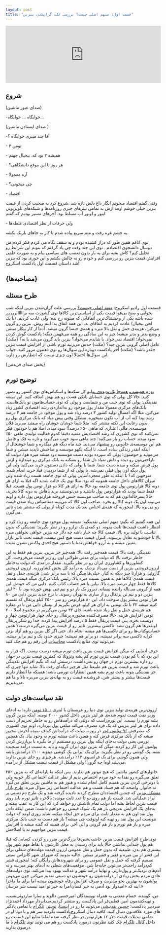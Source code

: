 ```yaml
---
layout: post
title: "قسمت اول: متهم اصلی چیست؟ بررسی علت گران‌شدن بنزین"
---
```



 <iframe sandbox="allow-same-origin allow-scripts allow-top-navigation allow-popups allow-forms" scrolling=no width="100%" height="185" frameborder="0" src="https://embed.radiopublic.com/e?if=scrooge-podcast-Wka3nl&ge=s1!0142ec363d4accc3a811c921986d66a94685538c"></iframe>


## شروع
(صدای عبور ماشین)

-خوابگاه …
خوابگاه…

(صدای ایستادن ماشین )

-آقا چند میبری خوابگاه ؟

\- ۳ تومن

\- همیشه ۲ بود که. بیخیال جهنم

\- هر روز تا این موقع دانشگاهی؟

\- آره معمولا

\- چی میخونی؟

\- اقتصاد

وقتی گفتم اقتصاد میخونم انگار داغ دلش تازه شد .شروع کرد به صحبت کردن از قیمت بنزین خیلی خوشم اومد ازش به تمامی تیترهای خبری روزنامه‌ها و شبکه‌های تلویزیونی اینور و اونور آب مسلط بود.
آخرهای مسیر بودیم که گفتم

\-  ولی حرفات از نظر اقتصادی غلطه‌ها

یه چشم غره رفت و منم سریع پیاده شدم تا کار به جاهای باریک نکشه.


توی اتاقم همین طور که دراز کشیده بودم و به سقف نگاه می کردم فکر کردم من دوسال دانشجوی اقتصادم . توی این چند وقت چی یاد گرفتم که بتونم این شرایط رو تحلیل کنم؟ کاش بشه برای یه بار بدون تعصب های سیاسی بیام و به صورت علمی افزایش قیمت بنزین رو بررسی کنم و خودم رو به چالش بکشم و این جوری بود که بنزین شد داستان قسمت اول پادکست اسکروج!

## {مصاحبه‌ها}

## طرح مسئله
قسمت اول رادیو اسکروج: [متهم اصلی چیست؟] بررسی علت گران‌شدن بنزین
اینکه شب بخوابی و صبح بی‌هوا قیمت یکی از اساسی‌ترین کالاها توی کشورت سه برااااابررررر شده باشه یکی از وحشتناک‌ترین اتفاقایی که میتونه رخ بده؛ ولی عادت کردیم. (با یک لحن بیخیال)
عادت کردیم به اتفاقای بد. این همه اتفاق بد؛ اینم روش.
بنزین رو گرون می‌کنن، هزینه‌ی حمل و نقل بالا میره و همه‌ی جنسا گرون میشه. آدما از کار بیکار میشن و وضع بدتر و بدتر میشه؛ چیز به این سادگی رو همه می‌فهمن دیگه؛ پادکست گوش کردن نمی‌خواد؛ اقتصاد نمی‌خواد.
یا شایدم می‌خواد؟ بنزین باید گرون می‌شد یا نه؟ {مکث} عامل اصلی گرونی بنزین چیه؟ {مکث} حدس می‌زنید تورم ناشی از افزایش قیمت بنزین چقدر باشه؟ {مکث}
آخر پادکست دوباره این سوال‌ها رو توی ذهنتون مرور کنید. جواب این سوال‌ها احتمالا اون چیزی نیست که انتظارش رو دارید.

{پخش صدای فریدمن}

## توضیح تورم
[تورم همیشه و همه‌جا یک پدیده‌ی پولیه]
کل سکه‌ها و اسکناس‌های توی کشور رو تصور کنید. حالا کل پولی که توی حسابای بانکی هست رو هم بهش اضافه کنید. این میشه نقدینگی: پولی که توی جیب من و شماست و پولی که توی حساب‌هامون تو بانک‌هاست.
بانک‌های مرکزی معمولا مقدار پول موجود رو به‌اندازه‌ی رشد اقتصادی کشور زیاد می‌کنن. مثلا اگه امسال تولید کشور ۳ درصد زیاد شه و پول موجود در جامعه هم ۳ درصد رشد پیدا کنه آب از آب تکون نمیخوره. مشکل وقتی پیش میاد که بانک مرکزی پول رو بدون رعایت این نکته منتشر کنه.
مثلا شما خوشان خوشان راه میفتید می‌رید فلان موسسه‌ی مالی اعتباری که ماهی ۵۰٪ درصد!! سود میده. اصلا هم با خودتون فکر نمی‌کنید که توی کشوری که رشد اقتصادیش منفیه دقیقا کدوم فعالیت تولیدی ماهی ۵۰٪ سود میده. حساب رو باز می‌کنید؛ چند ماهی سود خوب می‌گیرید و تازه به فک و فامیل هم این موسسه‌ی جادویی رو پیشنهاد می‌دید. چند ماه دیگه هم میگذره و شما خوشحال از اینکه انقدر زندگی ساده است. تا اینکه یکهو موسسه و صاحبش ناپدید میشن و شما می‌مونید و حوضتون؛ پولی که سپرده بودید دست موسسه دود میشه میره هوا.
دولت که ناراحتی‌تون رو دیده و دلش نمیاد دل شما رو بشکنه به بانک مرکزی رو میندازه و ازش پول قرض میکنه و میده دست شما. شما با پولی که دادن دستتون خرید می‌کنید ولی این پول دیگه اون پول قبلی نمی‌شه، با پولی که از شما دزدیدن قبلا خرید انجام شده. متوجهین که؟ با اینکه به طور معجزه‌آسایی پولی که توی جامعه هست زیاد شده ولی میزان کالاهای داخل جامعه همونیه که بود. مثلا توی یک حالت شدید اگه قبلا به ازای هر دونه کالا هزارتومن پول توی جامعه بود حالا به ازای هر کالا دو هزار تومن پول هست. قبلا فقط شما بودید که هزارتومن پول داشتید و می‌تونستید برید باهاش یه دونه کالا بخرید، حالا پسرخاله‌اتون هم که به صاحب موسسه جنس فروخته هزارتومن پول داره و اونم می‌تونه اون یک دونه کالا رو بخره. صاحب اون کالا که می‌بینه متقاضیاش زیاد شدن قیمت رو می‌بره بالا. اینجوریه که همه‌ی اجناس بعد یک مدت کوتاه از پولی که منتشر شده تاثیر می‌گیرن.

این همه گفتیم که بگیم: متهم اصلی نقدینگیه؛ نمیشه پول موجود توی جامعه رو زیاد کرد و انتظار داشت قیمت‌ها ثابت بمونه. دو کفه‌ی یک ترازو رو در نظر بگیرید؛ نقدینگی که بدون تناسب با تولید بره بالا، قیمتِ کالا چه خیار باشه چه دلار چه بنزین خواهی نخواهی میره بالا تا خودشو به تعادل برسونه. کنترل قیمت دست هیچ کس نیست. قیمت تحت تاثیر بازار تعیین میشه و به آرزو خواهش تمنا یا دستور هیچ احدی واکنش نشون نمیده.

نقدینگی رفت بالا؛ قیمت همه‌چیز رفت بالا؛ همه‌چیز جز بنزین. بنزین هم فقط به این خاطر نرفت بالا که دولت برای مدتی طولانی اون رو زیر قیمت می‌فروخت. کل کشاورزها و کشاورزی ایران رو در نظر بگیرید. مقدار درآمدی که دولت به‌خاطر ارزون‌فروشی بنزین از دست می‌داد نزدیک به درآمد کل بخش کشاورزیه. ارزون فروشی گازوئیل و هزارتا چیز دیگه به کنار.
خیلی‌ها میگن که با سه برابر شدن هزینه‌ی حمل و نقل قیمت همه‌ی کالاها هم به همین نسبت میره بالا. رئیس بانک مرکزی میگه قیمت همه‌ی کالاها فقط چهار درصد میره بالا. بیاین با هم حساب کتاب کنیم.
دایی من که خودش این همه از گرونی می‌ناله راننده نیسانه. دیروز یک بار دو و نیم تنی بهش خورده بود. با ۴۰ لیتر بنزین دو و نیم تن پرتقال رو از ساری به تهران رسوند. با نرخ جدید بنزین دایی من ۸۰ هزار تومن بیشتر پول سوخت داد، این ۸۰ هزارتومن رو سر ۲۵۰۰ کیلو پرتقال که تقسیم کنیم میشه ۳۲ تا تک تومنی به ازای هر کیلو. فرض بگیریم از نیسان دایی من تا درِ مغازه هم هزینه‌ی حمل و نقل زیاد شده باشه. جای ۳۲ تومن می‌گیریم در مجموع اصلا ۲۰۰ تومن افزایش هزینه. حالا مصرف‌کننده مجبوره پرتقال رو جای چهار هزارتومن چهار و دویست بخره. ینی قیمت پرتقال فقط ۵ درصد افزایش پیدا کرده. خدا رو شکر پرتقال اونقدرها هم گرون نشد.
تاکسی بیشترین تاثیر رو از قیمت بنزین می‌گیره درسته؟ همین حساب‌وکتاب‌ها رو برای تاکسی‌ها هم میشه انجام داد. حتی اگر کل بنزین رو هم آزاد بزنن کرایه تاکسی سه برابر نمیشه، دو برابر هم نمیشه؛ چیزی حدود یک و نیم برابر میشه. می‌تونید توی منابع پادکست [محاسبات] این رقم رو هم چک کنید.

حرف آدمایی که میگن افزایش قیمت بنزین باعث تورم میشه درست نیست. اگه قرار به این بود که با کم بودن قیمت بنزین تورم کم بشه ونزوئلا که کمترین قیمت بنزین در جهان رو داره بیشترین تورم در جهان رو نمی‌داشت. درستش اینه که بگیم افزایش نقدینگی باعث تورم شد و قیمت بنزین هم طبیعتا مثل هرچیز دیگه‌ای رفت بالا. شاید تنها چیزی که جز نقدینگی بتونه باعث تورم بشه همین انتظارات تورمی باشه؛ همینکه ما انتظار داریم قیمت‌ها بیشتر و بیشتر شن، فروشنده قیمت رو به بهانه‌ی بنزین می‌بره بالا و ما هم می‌پذیریم.

## نقد سیاست‌های دولت

ارزون‌ترین هزینه‌ی تولید بنزین توی دنیا رو عربستان با لیتری [۱۵۰۰ تومن] داره؛ به ادعای وزیر نفت قیمت تموم شده‌ی هر لیتر بنزین داخل کشور ۲۰۰۰ تومنه. اینکه بنزین گرون بشه تورم زا نیست. این تورم‌زاست که دولتی که درآمدهاش رو به خاطر تحریم از دست داده برای هر لیتر بنزینی که یک فرد مصرف می‌کنه مبلغی پول بپردازه، اونم توی کشوری که مصرفش [۹۶ میلیون لیتر] در روزه. دولت که درآمداش کفاف نمیده آخرش مجبور میشه که از بانک مرکزی قرض کنه و همین باعث میشه تورم به وجود بیاد. یک همچین تورمی یعنی دولت به‌جای اینکه پول بنزین رو مستقیم از ما بگیره با بی‌ارزش کردن پولمون این کار رو کرده.
میگن که بنزین توی ایران گرونه و باید به نسبت درآمد سنجیده بشه. یک گوشی رو در نظر بگیرید. برای یک ایرانی یک گوشی میتونه ۱۰۰٪ درآمدش باشه ولی همون گوشی برای یک فرانسوی ۱۳٪ درآمدشه. هرچیزی رو جای بنزین بذارید می‌بینید اوه! چه گرون! ولی مشکل از قیمت نیست مشکل از درآمده.

۴۵٪ خانوارهای کشور ماشین که هیچ موتور هم ندارند. پس اینکه ما یارانه‌ای که به بنزین تعلق می‌گیره رو نقدا به خود مردم اختصاص بدیم از نظر عدالت اجتماعی کار خوبیه ولی با دونرخی کردن بنزین همینم کامل انجام نشده و هنوز هم به ماشین بنزین تعلق می‌گیره نه خانوار. واضحه که هم فساد هست و هم عدالت اجتماعی زیر سوال میره. [طرح بازار متشکل بنزین] که چندین اقتصاددان مطرح کردند نادیده گرفته شد و یک طرح دم دستی پر ایراد عملیاتی شد. قیمت باز هم روی دو تا عدد ثابت مونده؛ بالاخره تاثیر تورم باید روی قیمت بنزین لحاظ بشه اما دولت تمام تلاشش رو خواهد کرد که این کار به عقب بیفته و به‌جای یک افزایش تدریجی باز هم یک شوک قیمتی رو خواهیم داشت؛ ضمن اینکه دادن پول نقد اون هم به مقدار ثابت برای مردم حق ایجاد میکنه، شاید روزی اومد که دولت نتونست این پول نقد رو تهیه کنه اونوقت چی میشه؟ باز هم دست به جیب بانک مرکزی میره و باز هم تورم و باز هم گرونی و الی آخر. برای همینه که گفته میشه با افزایش قیمت بنزین مواجهیم نه با اصلاحش. 

توی طرح افزایش قیمت بنزین حاشیه‌نشین‌ها بزرگ‌ترین ضرر رو کردن، کسایی که قبلا هم پول چندانی نداشتن حالا باید برای رسیدن به محل کارشون یا نقاط مهم شهر پول بیشتری هم بدن. طبیعیه که بدون حمل و نقل عمومی ارزون قیمت مهلت‌های شغلی برای این قشر از بین میره و فقیر و فقیرتر میشن.
جالبه بدونید که شورای شهر کانزاس سیتی تصمیم گرفته که حمل و نقل عمومی رو برای شهروندهاش رایگان کنه؛ اینجوری قشر کم‌درآمد راحت‌تر می‌تونن جابه‌جا شن، موقعیت‌های شغلی به آدمای بهتر میرسه و نه آدم‌های نزدیک‌تر و پول‌دارتر، و نهایتا درآمد شهر و عدالت بهبود پیدا می‌کنه.
توی دولت‌های عادی مردم بخش زیادی از درآمدشون رو خودشون دو دستی تقدیم می‌کنن چون می‌دونن پولشون به بهترین نحو مدیریت و صرف افزایش رفاه خودشون میشه اما برای ما ماجرا اینه که «امیدوار بود آدمی به خیر کسان/مرا به خیر تو امید نیست شر مرسان.»

                   
من، گوینده، حسام معدنی به همراه نویسندگان امیرحسین دالوند و سارا ساردوئی‌نسب، و تهیه‌کنندمون امین قطبی‌فر این پادکست رو منتشر کردیم.صدابردار مهرداد احمدنژاد سردبیر پادکست: [حسین نقدبیشی]
می‌تونید ما رو در [اینستا]، [توییتر]، [تلگرام] یا تمامی پادگیر های مورد علاقه‌تون دنبال کنید. کافیه دنبال اسکروج‌پادکست بگردید سر هم و با دوتا او
 در تمامی تبدیلات قیمت دلار ۱۲ هزارتومن در نظر گرفته شده لطفا منابع این قسمت رو داخل [کانال تلگرام] چک کنید نظرتون درمورد پادکست رو هم می تونید توی [تلگرام] با ما درمیون بذارید.

[کانال تلگرام]: https://t.me/scroogepodcast
[حسین نقدبیشی]: https://naghdbishi.ir
[تلگرام]: https://t.me/ScroogePod
[اینستا]: https://www.instagram.com/scroogepodcast/
[توییتر]: https://twitter.com/scroogepodcast
[طرح بازار متشکل بنزین]: https://iranthinktanks.com/product/the-proposal-to-reform-the-fuel-system-in-the-country/
[۱۵۰۰ تومن]: https://www.voltaoil.com/what-makes-up-retail-price-for-gasoline/
[۹۶ میلیون لیتر]: https://www.mashreghnews.ir/news/976680/%D9%85%D8%B5%D8%B1%D9%81-%D8%A8%D9%86%D8%B2%DB%8C%D9%86-%D8%AF%D8%B1-%D8%B3%D8%A7%D9%84-%DB%B9%DB%B8-%D8%A8%D9%87-%DB%B9%DB%B7-%D9%85%DB%8C%D9%84%DB%8C%D9%88%D9%86-%D9%84%DB%8C%D8%AA%D8%B1-%D8%B1%D8%B3%DB%8C%D8%AF
[تورم همیشه و همه‌جا یک پدیده‌ی پولیه]: https://www.youtube.com/watch?v=6LfUyML5QVY
[محاسبات]: https://t.me/hamedghoddusi/687
[متهم اصلی چیست؟]: https://donya-e-eqtesad.com/%D8%A8%D8%AE%D8%B4-%D8%B3%D8%B1%D9%85%D9%82%D8%A7%D9%84%D9%87-28/3605406-%D9%85%D8%AA%D9%87%D9%85-%D8%A7%D8%B5%D9%84%DB%8C-%DA%A9%DB%8C%D8%B3%D8%AA
